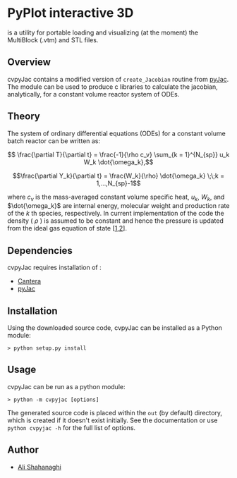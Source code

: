 # PyPlot interactive 3D

is a utility for portable loading and visualizing (at the moment) the MultiBlock (.vtm) and STL files.

## Overview

cvpyJac contains a modified version of `create_Jacobian` routine from 
[pyJac][pyJac]. The module can be used to produce c libraries to
calculate the jacobian, analytically, for a constant volume reactor system
of ODEs. 

## Theory

The system of ordinary differential equations (ODEs) for a constant volume batch reactor can be written as:

$$ \frac{\partial T}{\partial t} = \frac{-1}{\rho c_v} \sum_{k = 1}^{N_{sp}} u_k W_k \dot{\omega_k},$$

$$\frac{\partial Y_k}{\partial t} = \frac{W_k}{\rho} \dot{\omega_k} \;\;k = 1,...,N_{sp}-1$$

where $c_v$ is the mass-averaged constant volume specific heat, $u_k$, $W_k$, and $\dot{\omega_k}$ are internal energy, molecular weight and production rate of the $k$ th species, respectively. In current implementation of the code the density ( $\rho$ ) is assumed to be constant and hence the pressure is updated from the ideal gas equation of state [[1][canteraZeroD],[2][pyJacPaper]].

## Dependencies

cvpyJac requires installation of :
- [Cantera]
- [pyJac]

## Installation

Using the downloaded source code, cvpyJac can be installed as a Python module:
```
> python setup.py install
```

## Usage

cvpyJac can be run as a python module:
```
> python -m cvpyjac [options]
```

The generated source code is placed within the `out` (by default) directory,
which is created if it doesn't exist initially.
See the documentation or use `python cvpyjac -h` for the full list of options.

## Author
- [Ali Shahanaghi](https://github.com/Ali-Shaha)

[pyJac]: https://slackha.github.io/pyJac/
[canteraZeroD]: https://cantera.org/science/reactors.html
[cantera]: https://cantera.org/ 
[pyJacPaper]: https://doi.org/10.1016/j.cpc.2017.02.004
